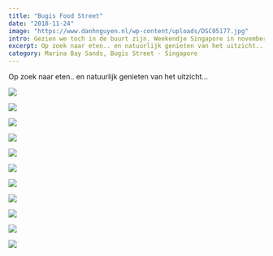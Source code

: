 ```yaml
---
title: "Bugis Food Street"
date: "2018-11-24"
image: "https://www.danhnguyen.nl/wp-content/uploads/DSC05177.jpg"
intro: Gezien we toch in de buurt zijn. Weekendje Singapore in november 2018!
excerpt: Op zoek naar eten.. en natuurlijk genieten van het uitzicht...
category: Marina Bay Sands, Bugis Street - Singapore
---
```


Op zoek naar eten.. en natuurlijk genieten van het uitzicht...

![](https://www.danhnguyen.nl/wp-content/uploads//20181124_071736-700x394.jpg)

![](https://www.danhnguyen.nl/wp-content/uploads//DSC05166-700x394.jpg)

![](https://www.danhnguyen.nl/wp-content/uploads//DSC05168-700x394.jpg)

![](https://www.danhnguyen.nl/wp-content/uploads//DSC05173-700x394.jpg)

![](https://www.danhnguyen.nl/wp-content/uploads//DSC05174-700x394.jpg)

![](https://www.danhnguyen.nl/wp-content/uploads//DSC05176-700x394.jpg)

![](https://www.danhnguyen.nl/wp-content/uploads//DSC05177-700x394.jpg)

![](https://www.danhnguyen.nl/wp-content/uploads//DSC05181-700x394.jpg)

![](https://www.danhnguyen.nl/wp-content/uploads//DSC05178-700x394.jpg)

![](https://www.danhnguyen.nl/wp-content/uploads//DSC05184-700x394.jpg)

![](https://www.danhnguyen.nl/wp-content/uploads//DSC05187-700x394.jpg)
